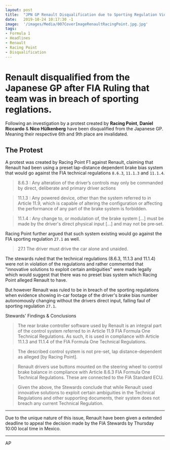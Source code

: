 ```yaml
---
layout: post
title:  "JPN GP Renault Disqualification due to Sporting Regulation Violation"
date:   2019-10-24 10:17:30 -1
image:  '/images/Media/007CoverImageRenaultRacingPoint.jpg.jpg'
tags:   
- Formula 1
- Headlines
- Renault
- Racing Point
- Disqualification
---
```


# Renault disqualified from the Japanese GP after FIA Ruling that team was in breach of sporting reglations.

Following an investigation by a protest created by **Racing Point**, **Daniel Riccardo** & **Nico Hülkenberg** have been disqualified from the Japanese GP. Meaning their respective 6th and 9th place are invalidated.

## The Protest

A protest was created by Racing Point F1 against Renault, claiming that Renault had been using a preset lap-distance dependent brake bias system that would go against the FIA technical regulations `8.6.3`, `11.1.3` and `11.1.4`.

> 8.6.3 : Any alteration of the driver’s controls may only be commanded by direct, deliberate and primary driver actions

> 11.1.3 :  Any powered device, other than the system referred to in Article 11.9, which is capable of altering the configuration or affecting the performance of any part of the brake system is forbidden.

> 11.1.4 : Any change to, or modulation of, the brake system [...] must be made by the driver's direct physical input [...] and may not be pre‐set.

Racing Point further argued that such system existing would go against the FIA sporting regulation `27.1` as well.

> 27.1 The driver must drive the car alone and unaided.

The stewards ruled that the technical regulations (8.6.3, 11.1.3 and 11.1.4) were not in violation of the regulations and rather commented that "innovative solutions to exploit certain ambiguities" were made legally which would suggest that there was no preset bias system which Racing Point alleged Renault to have.

But however Renault was ruled to be in breach of the sporting regulations when evidence showing in-car footage of the driver's brake bias number autonomously changing without the drivers direct input, falling faul of sporting regulation `27.1`.

Stewards' Findings & Conclusions

> The rear brake controller software used by Renault is an integral part of the control system referred to in Article 11.9 FIA Formula One Technical Regulations. As such, it is used in compliance with Article 11.1.3 and 11.1.4 of the FIA Formula One Technical Regulations.  

> The described control system is not pre-set, lap distance-dependent as alleged [by Racing Point].  

> Renault drivers use buttons mounted on the steering wheel to control brake balance in compliance with Article 8.6.3 FIA Formula One Technical Regulations. These are connected to the FIA Standard ECU.  

> Given the above, the Stewards conclude that while Renault used innovative solutions to exploit certain ambiguities in the Technical Regulations and other supporting documents, their system does not breach any current Technical Regulation.

---

Due to the unique nature of this issue, Renault have been given a extended deadline to appeal the decision made by the FIA Stewards by Thursday 10:00 local time in Mexico.

---



AP
